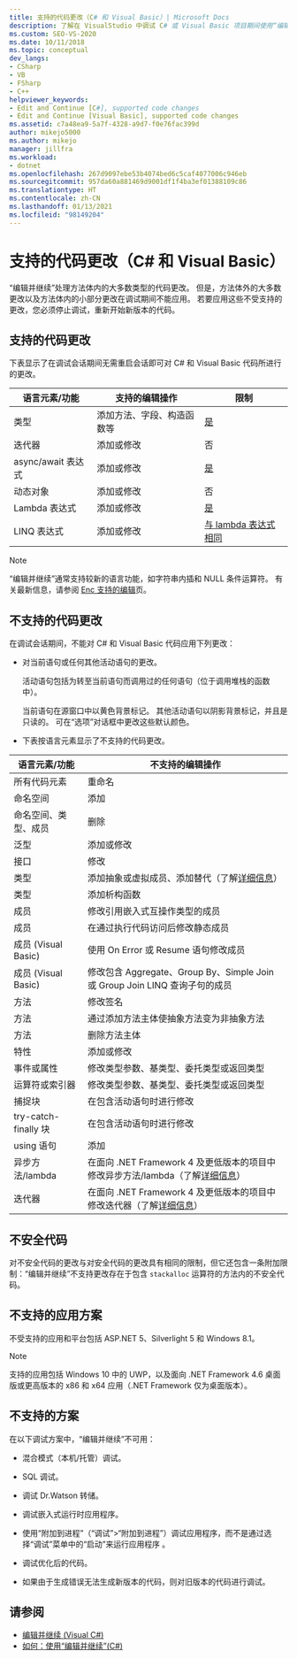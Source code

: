```yaml
---
title: 支持的代码更改（C# 和 Visual Basic）| Microsoft Docs
description: 了解在 VisualStudio 中调试 C# 或 Visual Basic 项目期间使用“编辑和继续”功能时所支持的代码更改。
ms.custom: SEO-VS-2020
ms.date: 10/11/2018
ms.topic: conceptual
dev_langs:
- CSharp
- VB
- FSharp
- C++
helpviewer_keywords:
- Edit and Continue [C#], supported code changes
- Edit and Continue [Visual Basic], supported code changes
ms.assetid: c7a48ea9-5a7f-4328-a9d7-f0e76fac399d
author: mikejo5000
ms.author: mikejo
manager: jillfra
ms.workload:
- dotnet
ms.openlocfilehash: 267d9097ebe53b4074bed6c5caf4077006c946eb
ms.sourcegitcommit: 957da60a881469d9001df1f4ba3ef01388109c86
ms.translationtype: HT
ms.contentlocale: zh-CN
ms.lasthandoff: 01/13/2021
ms.locfileid: "98149204"
---
```

# <a name="supported-code-changes-c-and-visual-basic"></a>支持的代码更改（C# 和 Visual Basic）
“编辑并继续”处理方法体内的大多数类型的代码更改。 但是，方法体外的大多数更改以及方法体内的小部分更改在调试期间不能应用。 若要应用这些不受支持的更改，您必须停止调试，重新开始新版本的代码。

## <a name="supported-changes-to-code"></a>支持的代码更改

下表显示了在调试会话期间无需重启会话即可对 C# 和 Visual Basic 代码所进行的更改。

|语言元素/功能|支持的编辑操作|限制|
|-|-|-|
|类型|添加方法、字段、构造函数等|[是](https://github.com/dotnet/roslyn/blob/master/docs/wiki/EnC-Supported-Edits.md)|
|迭代器|添加或修改|否|
|async/await 表达式|添加或修改|[是](https://github.com/dotnet/roslyn/blob/master/docs/wiki/EnC-Supported-Edits.md)|
|动态对象|添加或修改|否|
|Lambda 表达式|添加或修改|[是](https://github.com/dotnet/roslyn/blob/master/docs/wiki/EnC-Supported-Edits.md)|
|LINQ 表达式|添加或修改|[与 lambda 表达式相同](https://github.com/dotnet/roslyn/blob/master/docs/wiki/EnC-Supported-Edits.md)|

> [!NOTE]
> “编辑并继续”通常支持较新的语言功能，如字符串内插和 NULL 条件运算符。 有关最新信息，请参阅 [Enc 支持的编辑](https://github.com/dotnet/roslyn/blob/master/docs/wiki/EnC-Supported-Edits.md)页。

## <a name="unsupported-changes-to-code"></a>不支持的代码更改
 在调试会话期间，不能对 C# 和 Visual Basic 代码应用下列更改：

- 对当前语句或任何其他活动语句的更改。

     活动语句包括为转至当前语句而调用过的任何语句（位于调用堆栈的函数中）。

     当前语句在源窗口中以黄色背景标记。 其他活动语句以阴影背景标记，并且是只读的。 可在“选项”对话框中更改这些默认颜色。

- 下表按语言元素显示了不支持的代码更改。

|语言元素/功能|不支持的编辑操作|
|-|-|
|所有代码元素|重命名|
|命名空间|添加|
|命名空间、类型、成员|删除|
|泛型|添加或修改|
|接口|修改|
|类型|添加抽象或虚拟成员、添加替代（了解[详细信息](https://github.com/dotnet/roslyn/blob/master/docs/wiki/EnC-Supported-Edits.md)）|
|类型|添加析构函数|
|成员|修改引用嵌入式互操作类型的成员|
|成员|在通过执行代码访问后修改静态成员|
|成员 (Visual Basic)|使用 On Error 或 Resume 语句修改成员|
|成员 (Visual Basic)|修改包含 Aggregate、Group By、Simple Join 或 Group Join LINQ 查询子句的成员|
|方法|修改签名|
|方法|通过添加方法主体使抽象方法变为非抽象方法|
|方法|删除方法主体|
|特性|添加或修改|
|事件或属性|修改类型参数、基类型、委托类型或返回类型 |
|运算符或索引器|修改类型参数、基类型、委托类型或返回类型 |
|捕捉块|在包含活动语句时进行修改|
|try-catch-finally 块|在包含活动语句时进行修改|
|using 语句|添加|
|异步方法/lambda|在面向 .NET Framework 4 及更低版本的项目中修改异步方法/lambda（了解[详细信息](https://github.com/dotnet/roslyn/blob/master/docs/wiki/EnC-Supported-Edits.md)）|
|迭代器|在面向 .NET Framework 4 及更低版本的项目中修改迭代器（了解[详细信息](https://github.com/dotnet/roslyn/blob/master/docs/wiki/EnC-Supported-Edits.md)）|

## <a name="unsafe-code"></a>不安全代码
 对不安全代码的更改与对安全代码的更改具有相同的限制，但它还包含一条附加限制：“编辑并继续”不支持更改存在于包含 `stackalloc` 运算符的方法内的不安全代码。

## <a name="unsupported-app-scenarios"></a>不支持的应用方案

不受支持的应用和平台包括 ASP.NET 5、Silverlight 5 和 Windows 8.1。

> [!NOTE]
> 支持的应用包括 Windows 10 中的 UWP，以及面向 .NET Framework 4.6 桌面版或更高版本的 x86 和 x64 应用（.NET Framework 仅为桌面版本）。

## <a name="unsupported-scenarios"></a>不支持的方案
 在以下调试方案中，“编辑并继续”不可用：

- 混合模式（本机/托管）调试。

- SQL 调试。

- 调试 Dr.Watson 转储。

- 调试嵌入式运行时应用程序。

- 使用“附加到进程”（“调试”>“附加到进程”）调试应用程序，而不是通过选择“调试”菜单中的“启动”来运行应用程序  。

- 调试优化后的代码。

- 如果由于生成错误无法生成新版本的代码，则对旧版本的代码进行调试。

## <a name="see-also"></a>请参阅
- [编辑并继续 (Visual C#)](../debugger/edit-and-continue-visual-csharp.md)
- [如何：使用“编辑并继续”(C#)](../debugger/how-to-use-edit-and-continue-csharp.md)